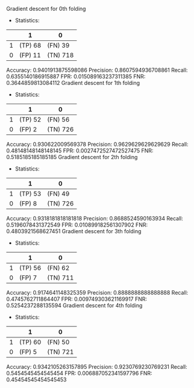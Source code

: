 Gradient descent for 0th folding
* Statistics: 

|          |    1     |    0     |
|----------|----------|----------|
|    1     | (TP) 68  | (FN) 39  |
|    0     | (FP) 11  | (TN) 718 |
Accuracy: 0.9401913875598086
Precision: 0.8607594936708861
Recall: 0.6355140186915887
FPR: 0.015089163237311385
FNR: 0.3644859813084112
Gradient descent for 1th folding
* Statistics: 

|          |    1     |    0     |
|----------|----------|----------|
|    1     | (TP) 52  | (FN) 56  |
|    0     |  (FP) 2  | (TN) 726 |
Accuracy: 0.930622009569378
Precision: 0.9629629629629629
Recall: 0.48148148148148145
FPR: 0.0027472527472527475
FNR: 0.5185185185185185
Gradient descent for 2th folding
* Statistics: 

|          |    1     |    0     |
|----------|----------|----------|
|    1     | (TP) 53  | (FN) 49  |
|    0     |  (FP) 8  | (TN) 726 |
Accuracy: 0.9318181818181818
Precision: 0.8688524590163934
Recall: 0.5196078431372549
FPR: 0.010899182561307902
FNR: 0.4803921568627451
Gradient descent for 3th folding
* Statistics: 

|          |    1     |    0     |
|----------|----------|----------|
|    1     | (TP) 56  | (FN) 62  |
|    0     |  (FP) 7  | (TN) 711 |
Accuracy: 0.9174641148325359
Precision: 0.8888888888888888
Recall: 0.4745762711864407
FPR: 0.009749303621169917
FNR: 0.5254237288135594
Gradient descent for 4th folding
* Statistics: 

|          |    1     |    0     |
|----------|----------|----------|
|    1     | (TP) 60  | (FN) 50  |
|    0     |  (FP) 5  | (TN) 721 |
Accuracy: 0.9342105263157895
Precision: 0.9230769230769231
Recall: 0.5454545454545454
FPR: 0.006887052341597796
FNR: 0.45454545454545453
